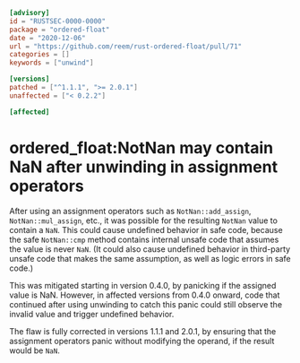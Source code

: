 ```toml
[advisory]
id = "RUSTSEC-0000-0000"
package = "ordered-float"
date = "2020-12-06"
url = "https://github.com/reem/rust-ordered-float/pull/71"
categories = []
keywords = ["unwind"]

[versions]
patched = ["^1.1.1", ">= 2.0.1"]
unaffected = ["< 0.2.2"]

[affected]
```

# ordered_float:NotNan may contain NaN after unwinding in assignment operators

After using an assignment operators such as `NotNan::add_assign`, `NotNan::mul_assign`, etc., it was possible for the resulting `NotNan` value to contain a `NaN`.  This could cause undefined behavior in safe code, because the safe `NotNan::cmp` method contains internal unsafe code that assumes the value is never `NaN`.  (It could also cause undefined behavior in third-party unsafe code that makes the same assumption, as well as logic errors in safe code.)

This was mitigated starting in version 0.4.0, by panicking if the assigned value is NaN.  However, in affected versions from 0.4.0 onward, code that continued after using unwinding to catch this panic could still observe the invalid value and trigger undefined behavior.

The flaw is fully corrected in versions 1.1.1 and 2.0.1, by ensuring that the assignment operators panic without modifying the operand, if the result would be `NaN`.
